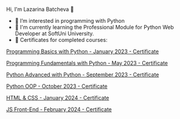 Hi, I'm Lazarina Batcheva 👋

- 👀 I’m interested in programming with Python
- 🌱 I'm currently learning the Professional Module for Python Web Developer at SoftUni University.
- 📝 Certificates for completed courses:

<!---
LazarinaBatcheva/LazarinaBatcheva is a ✨ special ✨ repository because its `README.md` (this file) appears on your GitHub profile.
You can click the Preview link to take a look at your changes.
--->
[Programming Basics with Python - January 2023 - Certificate](https://github.com/LazarinaBatcheva/LazarinaBatcheva/blob/main/Programming%20Basics%20-%20January%202023%20-%20Certificate.jpeg)

[Programming Fundamentals with Python - May 2023 - Certificate](https://github.com/LazarinaBatcheva/LazarinaBatcheva/blob/main/Programming%20Fundamentals%20with%20Python%20-%20May%202023%20-%20Certificate.jpeg)

[Python Advanced with Python - September 2023 - Certificate](https://github.com/LazarinaBatcheva/LazarinaBatcheva/blob/main/Python%20Advanced%20-%20September%202023%20-%20Certificate.jpeg)

[Python OOP - October 2023 - Certificate](https://github.com/LazarinaBatcheva/LazarinaBatcheva/blob/main/Python%20OOP%20-%20October%202023%20-%20Certificate.jpeg)

[HTML & CSS - January 2024 - Certificate](https://github.com/LazarinaBatcheva/LazarinaBatcheva/blob/main/HTML%20%26%20CSS%20-%20January%202024%20-%20Certificate.jpeg)

[JS Front-End - February 2024 - Certificate](https://github.com/LazarinaBatcheva/LazarinaBatcheva/blob/main/JS%20Front-End%20-%20February%202024%20-%20Certificate.jpeg)
